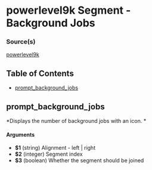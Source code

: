 # powerlevel9k Segment - Background Jobs


### Source(s)

[powerlevel9k](https://github.com/bhilburn/powerlevel9k)

## Table of Contents

- [prompt_background_jobs](#prompt_background_jobs)

## prompt_background_jobs
*Displays the number of background jobs with an icon. *

#### Arguments

- **$1** (string) Alignment - left | right
- **$2** (integer) Segment index
- **$3** (boolean) Whether the segment should be joined


